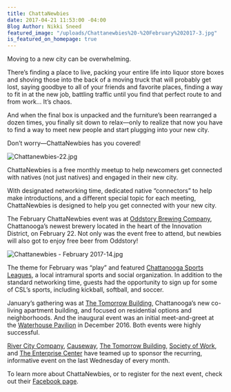 ```yaml
---
title: ChattaNewbies
date: 2017-04-21 11:53:00 -04:00
Blog Author: Nikki Sneed
featured_image: "/uploads/Chattanewbies%20-%20February%202017-3.jpg"
is_featured_on_homepage: true
---
```


Moving to a new city can be overwhelming. 

There’s finding a place to live, packing your entire life into liquor store boxes and shoving those into the back of a moving truck that will probably get lost, saying goodbye to all of your friends and favorite places, finding a way to fit in at the new job, battling traffic until you find that perfect route to and from work… It’s chaos. 

And when the final box is unpacked and the furniture’s been rearranged a dozen times, you finally sit down to relax—only to realize that now you have to find a way to meet new people and start plugging into your new city. 

Don’t worry—ChattaNewbies has you covered!

![Chattanewbies-22.jpg](/uploads/Chattanewbies-22.jpg)

ChattaNewbies is a free monthly meetup to help newcomers get connected with natives (not just natives) and engaged in their new city. 

With designated networking time, dedicated native “connectors” to help make introductions, and a different special topic for each meeting, ChattaNewbies is designed to help you get connected with your new city. 

The February ChattaNewbies event was at [Oddstory Brewing Company](http://oddstorybrewing.co/), Chattanooga’s newest brewery located in the heart of the Innovation District, on February 22. Not only was the event free to attend, but newbies will also got to enjoy free beer from Oddstory!

![Chattanewbies - February 2017-14.jpg](/uploads/Chattanewbies%20-%20February%202017-14.jpg)

The theme for February was “play” and featured [Chattanooga Sports Leagues](https://www.playcsl.com/), a local intramural sports and social organization. In addition to the standard networking time, guests had the opportunity to sign up for some of CSL’s sports, including kickball, softball, and soccer. 

January’s gathering was at [The Tomorrow Building](http://www.tomorrowbuilding.com/), Chattanooga’s new co-living apartment building, and focused on residential options and neighborhoods. And the inaugural event was an initial meet-and-greet at the [Waterhouse Pavilion](http://www.waterhousepavilion.com/new/miller-plaza) in December 2016. Both events were highly successful. 

[River City Company](http://www.rivercitycompany.com/), [Causeway](http://www.causeway.org/), [The Tomorrow Building](http://www.tomorrowbuilding.com/), [Society of Work](http://societyofwork.com/), and [The Enterprise Center](http://www.theenterprisectr.org/) have teamed up to sponsor the recurring, informative event on the last Wednesday of every month. 

To learn more about ChattaNewbies, or to register for the next event, check out their [Facebook page](https://www.facebook.com/events/255617934861300/).